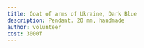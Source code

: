 ```yaml
---
title: Coat of arms of Ukraine, Dark Blue
description: Pendant. 20 mm, handmade
author: volunteer
cost: 3000₸
---
```

